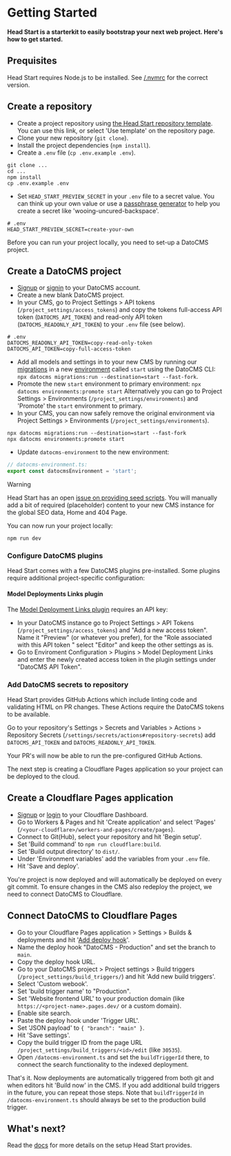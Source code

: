 # Getting Started

**Head Start is a starterkit to easily bootstrap your next web project. Here's how to get started.**

## Prequisites

Head Start requires Node.js to be installed. See [/.nvmrc](../.nvmrc) for the correct version.

## Create a repository

- Create a project repository using [the Head Start repository template](https://github.com/new?owner=voorhoede&template_name=head-start&template_owner=voorhoede). You can use this link, or select 'Use template' on the repository page.
- Clone your new repository (`git clone`).
- Install the project dependencies (`npm install`).
- Create a `.env` file (`cp .env.example .env`).

```shell
git clone ...
cd ...
npm install
cp .env.example .env
```

- Set `HEAD_START_PREVIEW_SECRET` in your `.env` file to a secret value. You can think up your own value or use a [passphrase generator](https://bitwarden.com/password-generator/) to help you create a secret like 'wooing-uncured-backspace'.

```shell
# .env
HEAD_START_PREVIEW_SECRET=create-your-own
```

Before you can run your project locally, you need to set-up a DatoCMS project.

## Create a DatoCMS project

- [Signup](https://dashboard.datocms.com/signup) or [signin](https://dashboard.datocms.com/) to your DatoCMS account.
- Create a new blank DatoCMS project.
- In your CMS, go to Project Settings > API tokens (`/project_settings/access_tokens`) and copy the tokens full-access API token (`DATOCMS_API_TOKEN`) and read-only API token (`DATOCMS_READONLY_API_TOKEN`) to your `.env` file (see below).

```dotenv
# .env
DATOCMS_READONLY_API_TOKEN=copy-read-only-token
DATOCMS_API_TOKEN=copy-full-access-token
```

- Add all models and settings in to your new CMS by running our [migrations](../config/datocms/migrations/) in a new [environment](https://www.datocms.com/docs/scripting-migrations/introduction) called `start` using the DatoCMS CLI: `npx datocms migrations:run --destination=start --fast-fork`.
- Promote the new `start` environment to primary environment: `npx datocms environments:promote start` Alternatively you can go to Project Settings > Environments (`/project_settings/environments`) and 'Promote' the `start` environment to primary.
- In your CMS, you can now safely remove the original environment via Project Settings > Environments (`/project_settings/environments`).

```shell
npx datocms migrations:run --destination=start --fast-fork
npx datocms environments:promote start
```

- Update `datocms-environment` to the new environment:

```ts
// datocms-environment.ts:
export const datocmsEnvironment = 'start';
```

> [!WARNING]
> Head Start has an open [issue on providing seed scripts](https://github.com/voorhoede/head-start/issues/27). You will manually add a bit of required (placeholder) content to your new CMS instance for the global SEO data, Home and 404 Page.

You can now run your project locally:

```shell
npm run dev
```

### Configure DatoCMS plugins

Head Start comes with a few DatoCMS plugins pre-installed. Some plugins require additional project-specific configuration:

#### Model Deployments Links plugin

The [Model Deployment Links plugin](https://www.datocms.com/marketplace/plugins/i/datocms-plugin-model-deployment-links) requires an API key:

- In your DatoCMS instance go to Project Settings > API Tokens (`/project_settings/access_tokens`) and "Add a new access token". Name it "Preview" (or whatever you prefer), for the "Role associated with this API token
" select "Editor" and keep the other settings as is.
- Go to Enviroment Configuration > Plugins > Model Deployment Links and enter the newly created access token in the plugin settings under "DatoCMS API Token".

### Add DatoCMS secrets to repository

Head Start provides GitHub Actions which include linting code and validating HTML on PR changes. These Actions require the DatoCMS tokens to be available.

Go to your repository's Settings > Secrets and Variables > Actions > Repository Secrets (`/settings/secrets/actions#repository-secrets`) add `DATOCMS_API_TOKEN` and `DATOCMS_READONLY_API_TOKEN`.

Your PR's will now be able to run the pre-configured GitHub Actions.

The next step is creating a Cloudflare Pages application so your project can be deployed to the cloud.

## Create a Cloudflare Pages application

- [Signup](https://dash.cloudflare.com/sign-up) or [login](https://dash.cloudflare.com/login) to your Cloudflare Dashboard.
- Go to Workers & Pages and hit 'Create application' and select 'Pages' (`/<your-cloudflare>/workers-and-pages/create/pages`).
- Connect to Git(Hub), select your repository and hit 'Begin setup'.
- Set 'Build command' to `npm run cloudflare:build`.
- Set 'Build output directory' to `dist/`.
- Under 'Environment variables' add the variables from your `.env` file.
- Hit 'Save and deploy'.

You're project is now deployed and will automatically be deployed on every git commit. To ensure changes in the CMS also redeploy the project, we need to connect DatoCMS to Cloudflare.

## Connect DatoCMS to Cloudflare Pages

- Go to your Cloudflare Pages application > Settings > Builds & deployments and hit '[Add deploy hook](https://developers.cloudflare.com/pages/configuration/deploy-hooks/)'.
- Name the deploy hook "DatoCMS - Production" and set the branch to `main`.
- Copy the deploy hook URL.
- Go to your DatoCMS project > Project settings > Build triggers (`/project_settings/build_triggers/`) and hit 'Add new build triggers'.
- Select 'Custom webook'.
- Set 'build trigger name' to "Production".
- Set 'Website frontend URL' to your production domain (like `https://<project-name>.pages.dev/` or a custom domain).
- Enable site search.
- Paste the deploy hook under 'Trigger URL'.
- Set 'JSON payload' to `{ "branch": "main" }`.
- Hit 'Save settings'.
- Copy the build trigger ID from the page URL `/project_settings/build_triggers/<id>/edit` (like `30535`).
- Open `/datocms-environment.ts` and set the `buildTriggerId` there, to connect the search functionality to the indexed deployment.

That's it. Now deployments are automatically triggered from both git and when editors hit 'Build now' in the CMS. If you add additional build triggers in the future, you can repeat those steps. Note that `buildTriggerId` in `/datocms-environment.ts` should always be set to the production build trigger.

## What's next?

Read the [docs](../README.md#documentation) for more details on the setup Head Start provides.
